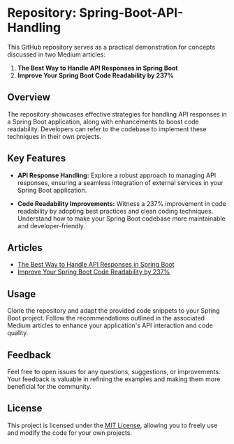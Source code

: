 # Repository: Spring-Boot-API-Handling

This GitHub repository serves as a practical demonstration for concepts discussed in two Medium articles:

1. **The Best Way to Handle API Responses in Spring Boot**
2. **Improve Your Spring Boot Code Readability by 237%**

## Overview

The repository showcases effective strategies for handling API responses in a Spring Boot application, along with enhancements to boost code readability. Developers can refer to the codebase to implement these techniques in their own projects.

## Key Features

- **API Response Handling:** Explore a robust approach to managing API responses, ensuring a seamless integration of external services in your Spring Boot application.

- **Code Readability Improvements:** Witness a 237% improvement in code readability by adopting best practices and clean coding techniques. Understand how to make your Spring Boot codebase more maintainable and developer-friendly.

## Articles

- [The Best Way to Handle API Responses in Spring Boot](https://medium.com/@orlandolorenzomk/the-best-way-to-handle-api-responses-in-spring-boot-77996e20bf86)
- [Improve Your Spring Boot Code Readability by 237%](link-to-article2)

## Usage

Clone the repository and adapt the provided code snippets to your Spring Boot project. Follow the recommendations outlined in the associated Medium articles to enhance your application's API interaction and code quality.

## Feedback

Feel free to open issues for any questions, suggestions, or improvements. Your feedback is valuable in refining the examples and making them more beneficial for the community.

## License

This project is licensed under the [MIT License](LICENSE), allowing you to freely use and modify the code for your own projects.
